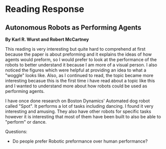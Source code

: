 # Reading Response
## Autonomous Robots as Performing Agents
**By Karl R. Wurst and Robert McCartney**

This reading is very interesting but quite hard to comprehend at first because the paper is about preforming and it explains the ideas of how agents would preform, so I would prefer to look at the performance of the robots to better understand it because I am more of a visual person. I also noticed the figures which were helpful at providing an idea to what a "woggle" looks like. Also, as I continued to read, the topic became more interesting becasue this is the first time i have read about a topic like this and I wanted to understand more about how robots could be used as performing agents.

I have once done research on Boston Dynamics' Automated dog robot called "Spot". It performs a lot of tasks including dancing. I found it very interesting and amusing. They also have other robots for specific tasks however it is interesting that most of them have been built to also be able to "perform" or dance. 

Questions:
- Do people prefer Robotic preformance over human performance?

